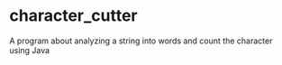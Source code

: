 # character_cutter
A program about analyzing a string into words and count the character using Java
